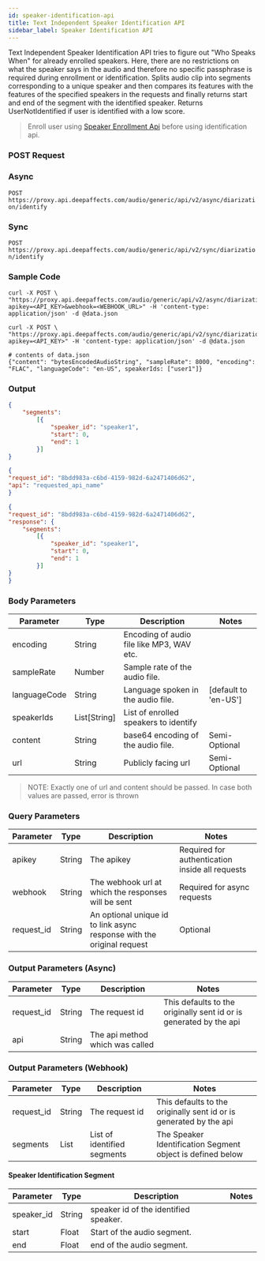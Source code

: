```yaml
---
id: speaker-identification-api
title: Text Independent Speaker Identification API
sidebar_label: Speaker Identification API
---
```


Text Independent Speaker Identification API tries to figure out "Who Speaks When" for already enrolled speakers. Here, there are no restrictions on what the speaker says in the audio and therefore no specific passphrase is required during enrollment or identification.
Splits audio clip into segments corresponding to a unique speaker and then compares its features with the features of the specified speakers in the requests and finally returns start and end of the segment with the identified speaker. Returns UserNotIdentified if user is identified with a low score.

> Enroll user using [Speaker Enrollment Api](./speaker-enrollment-api.html) before using identification api.

### POST Request

### Async

`POST https://proxy.api.deepaffects.com/audio/generic/api/v2/async/diarization/identify`

### Sync

`POST https://proxy.api.deepaffects.com/audio/generic/api/v2/sync/diarization/identify`

### Sample Code


<!--DOCUSAURUS_CODE_TABS-->
<!--Shell-->

```shell
curl -X POST \
"https://proxy.api.deepaffects.com/audio/generic/api/v2/async/diarization/identify?apikey=<API_KEY>&webhook=<WEBHOOK_URL>" -H 'content-type: application/json' -d @data.json

curl -X POST \
"https://proxy.api.deepaffects.com/audio/generic/api/v2/sync/diarization/identify?apikey=<API_KEY>" -H 'content-type: application/json' -d @data.json

# contents of data.json
{"content": "bytesEncodedAudioString", "sampleRate": 8000, "encoding": "FLAC", "languageCode": "en-US", speakerIds: ["user1"]}
```

<!--END_DOCUSAURUS_CODE_TABS-->

### Output

<!--DOCUSAURUS_CODE_TABS-->

<!--Sync-->
```json
{
    "segments":
        [{
            "speaker_id": "speaker1",
            "start": 0,
            "end": 1
        }]
}
```

<!--Async-->
```json
{
"request_id": "8bdd983a-c6bd-4159-982d-6a2471406d62",
"api": "requested_api_name"
}
```

<!--Webhook-->
```json
{
"request_id": "8bdd983a-c6bd-4159-982d-6a2471406d62",
"response": {
    "segments":
        [{
            "speaker_id": "speaker1",
            "start": 0,
            "end": 1
        }]
}
}
```
<!--END_DOCUSAURUS_CODE_TABS-->

### Body Parameters

| Parameter    | Type         | Description                               | Notes                        |
| ------------ | ------------ | ----------------------------------------- | ---------------------------- |
| encoding     | String       | Encoding of audio file like MP3, WAV etc. |                              |
| sampleRate   | Number       | Sample rate of the audio file.            |                              |
| languageCode | String       | Language spoken in the audio file.        | [default to &#39;en-US&#39;] |
| speakerIds   | List[String] | List of enrolled speakers to identify     |                              |
| content      | String | base64 encoding of the audio file.                       | Semi-Optional                     |
| url          | String | Publicly facing url                                      | Semi-Optional                     |

> NOTE: Exactly one of url and content should be passed. In case both values are passed, error is thrown


### Query Parameters

| Parameter  | Type   | Description                                                            | Notes                                           |
| ---------- | ------ | ---------------------------------------------------------------------- | ----------------------------------------------- |
| apikey    | String | The apikey                                                             | Required for authentication inside all requests |
| webhook    | String | The webhook url at which the responses will be sent                    | Required for async requests                     |
| request_id | String | An optional unique id to link async response with the original request | Optional                                        |

### Output Parameters (Async)

| Parameter  | Type   | Description                     | Notes                                                              |
| ---------- | ------ | ------------------------------- | ------------------------------------------------------------------ |
| request_id | String | The request id                  | This defaults to the originally sent id or is generated by the api |
| api        | String | The api method which was called |                                                                    |

### Output Parameters (Webhook)

| Parameter  | Type   | Description                 | Notes                                                              |
| ---------- | ------ | --------------------------- | ------------------------------------------------------------------ |
| request_id | String | The request id              | This defaults to the originally sent id or is generated by the api |
| segments   | List   | List of identified segments | The Speaker Identification Segment object is defined below         |

#### Speaker Identification Segment

| Parameter  | Type   | Description                           | Notes |
| ---------- | ------ | ------------------------------------- | ----- |
| speaker_id | String | speaker id of the identified speaker. |       |
| start      | Float  | Start of the audio segment.           |       |
| end        | Float  | end of the audio segment.             |       |
